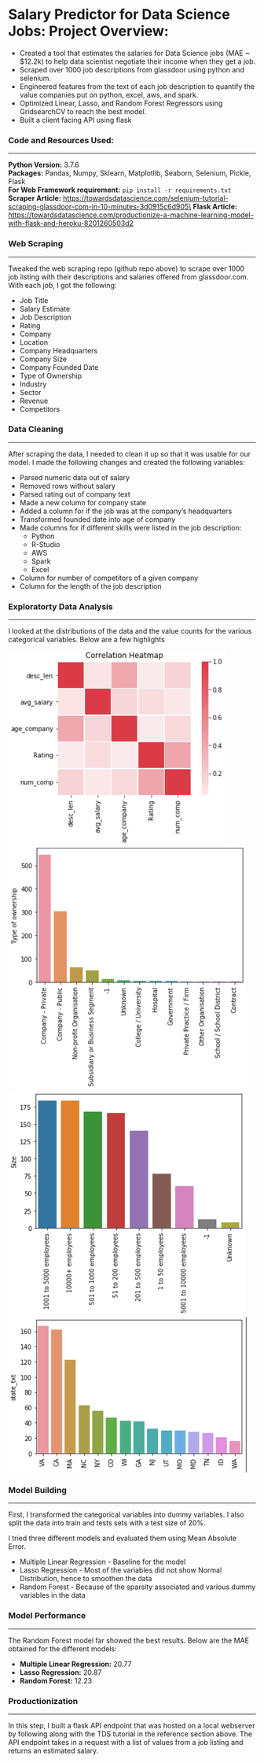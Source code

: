 # Salary Predictor for Data Science Jobs: Project Overview:
* Created a tool that estimates the salaries for Data Science jobs (MAE ~ $12.2k) to help data scientist negotiate their income when they get a job.
* Scraped over 1000 job descriptions from glassdoor using python and selenium.
* Engineered features from the text of each job description to quantify the value companies put on python, excel, aws, and spark.
* Optimized Linear, Lasso, and Random Forest Regressors using GridsearchCV to reach the best model.
* Built a client facing API using flask

### Code and Resources Used:
---
**Python Version:** 3.7.6\
**Packages:** Pandas, Numpy, Sklearn, Matplotlib, Seaborn, Selenium, Pickle, Flask\
**For Web Framework requirement:** `pip install -r requirements.txt`\
**Scraper Article:** https://towardsdatascience.com/selenium-tutorial-scraping-glassdoor-com-in-10-minutes-3d0915c6d905\
**Flask Article:** https://towardsdatascience.com/productionize-a-machine-learning-model-with-flask-and-heroku-8201260503d2


### Web Scraping
---
Tweaked the web scraping repo (github repo above) to scrape over 1000 job listing with their descriptions and salaries offered from glassdoor.com. With each job, I got the following:

+ Job Title
+ Salary Estimate
+ Job Description
+ Rating
+ Company 
+ Location
+ Company Headquarters
+ Company Size 
+ Company Founded Date
+ Type of Ownership
+ Industry
+ Sector
+ Revenue
+ Competitors


### Data Cleaning
---
After scraping the data, I needed to clean it up so that it was usable for our model. I made the following changes and created the following variables:

+ Parsed numeric data out of salary
+ Removed rows without salary
+ Parsed rating out of company text
+ Made a new column for company state
+ Added a column for if the job was at the company’s headquarters
+ Transformed founded date into age of company
+ Made columns for if different skills were listed in the job description:
  + Python
  + R-Studio
  + AWS 
  + Spark
  + Excel
+ Column for number of competitors of a given company 
+ Column for the length of the job description


### Exploratorty Data Analysis
---
I looked at the distributions of the data and the value counts for the various categorical variables. Below are a few highlights

![Image not found](https://github.com/RatnaRaj297/ds_salary_proj/blob/master/eda_images/correlation_heatmap.PNG)
![Image not found](https://github.com/RatnaRaj297/ds_salary_proj/blob/master/eda_images/ownership.PNG)
![Image not found](https://github.com/RatnaRaj297/ds_salary_proj/blob/master/eda_images/size.PNG)
![Image not found](https://github.com/RatnaRaj297/ds_salary_proj/blob/master/eda_images/state.PNG)


### Model Building
---
First, I transformed the categorical variables into dummy variables. I also split the data into train and tests sets with a test size of 20%.

I tried three different models and evaluated them using Mean Absolute Error. 

+ Multiple Linear Regression - Baseline for the model
+ Lasso Regression - Most of the variables did not show Normal Distribution, hence to smoothen the data
+ Random Forest - Because of the sparsity associated and various dummy variables in the data


### Model Performance
---
The Random Forest model far showed the best results. Below are the MAE obtained for the different models:
+ **Multiple Linear Regression:** 20.77
+ **Lasso Regression:** 20.87
+ **Random Forest:** 12.23


### Productionization
---
In this step, I built a flask API endpoint that was hosted on a local webserver by following along with the TDS tutorial in the reference section above. The API endpoint takes in a request with a list of values from a job listing and returns an estimated salary.


















































